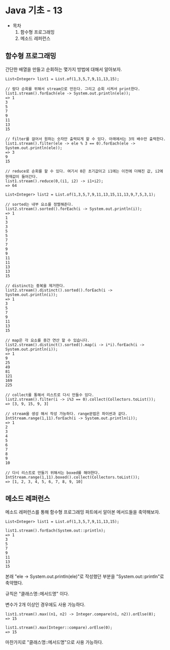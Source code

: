 # Java 기초 - 13

- 목차
    1. 함수형 프로그래밍
    2. 메소드 레퍼런스

## 함수형 프로그래밍

간단한 배열을 만들고 순회하는 몇가지 방법에 대해서 알아보자.

```
List<Integer> list1 = List.of(1,3,5,7,9,11,13,15);

// 람다 순회를 위해서 stream으로 만든다. 그리고 순회 시켜서 print한다.
list1.stream().forEach(ele -> System.out.println(ele));
=> 1
3
5
7
9
11
13
15

// filter를 걸어서 원하는 숫자만 출력되게 할 수 있다. 아래에서는 3의 배수만 출력한다.
list1.stream().filter(ele -> ele % 3 == 0).forEach(ele -> System.out.println(ele));
=> 3
9
15

// reduce로 순회를 할 수 있다. 여기서 0은 초기값이고 i1에는 이전에 더해진 값, i2에 현재값이 들어간다.
list1.stream().reduce(0,(i1, i2) -> i1+i2);
=> 64

List<Integer> list2 = List.of(1,3,5,7,9,11,13,15,11,13,9,7,5,3,1);

// sorted는 내부 요소를 정렬해준다.
list2.stream().sorted().forEach(i -> System.out.println(i));
=> 1
1
3
3
5
5
7
7
9
9
11
11
13
13
15

// distinct는 중복을 제거한다.
list2.stream().distinct().sorted().forEach(i -> System.out.println(i));
=> 1
3
5
7
9
11
13
15

// map은 각 요소를 중간 연산 할 수 있습니다.
list2.stream().distinct().sorted().map(i -> i*i).forEach(i -> System.out.println(i));
=> 1
9
25
49
81
121
169
225

// collect를 통해서 리스트로 다시 만들수 있다.
list2.stream().filter(i -> i%3 == 0).collect(Collectors.toList());
=> [3, 9, 15, 9, 3]

// stream을 생성 해서 작성 가능하다. range문법은 파이썬과 같다.
IntStream.range(1,11).forEach(i -> System.out.println(i));
=> 1
2
3
4
5
6
7
8
9
10

// 다시 리스트로 만들기 위해서는 boxed를 해야한다.
IntStream.range(1,11).boxed().collect(Collectors.toList());
=> [1, 2, 3, 4, 5, 6, 7, 8, 9, 10]
```

## 메소드 레퍼런스

메소드 레퍼런스를 통해 함수형 프로그래밍 파트에서 알아본 메서드들을 축약해보자.

```
List<Integer> list1 = List.of(1,3,5,7,9,11,13,15);

list1.stream().forEach(System.out::println);
=> 1
3
5
7
9
11
13
15
```

본래 "ele -> System.out.println(ele)"로 작성했던 부분을 "System.out::println"로 축약했다.

규칙은 "클래스명::메서드명" 이다.

변수가 2개 이상인 경우에도 사용 가능하다.

```
list1.stream().max((n1, n2) -> Integer.compare(n1, n2)).orElse(0);
=> 15

list1.stream().max(Integer::compare).orElse(0);
=> 15
```

마찬가지로 "클래스명::메서드명"으로 사용 가능하다.